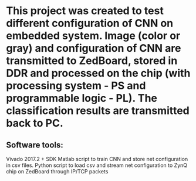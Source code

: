 # This project was created to test different configuration of CNN on embedded system. Image (color or gray) and configuration of CNN are transmitted to ZedBoard, stored in DDR and processed on the chip (with processing system - PS and programmable logic - PL). The classification results are transmitted back to PC.

## Software tools:
Vivado 2017.2 + SDK
Matlab script to train CNN and store net configuration in csv files.
Python script to load csv and stream net configuration to ZynQ chip on ZedBoard through IP/TCP packets
